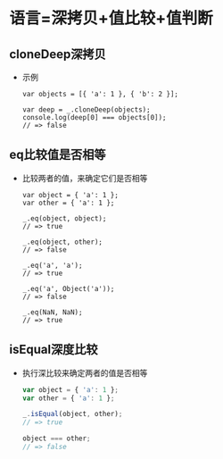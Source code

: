 # 语言=深拷贝+值比较+值判断

## cloneDeep深拷贝

- 示例

    ```tsscript
    var objects = [{ 'a': 1 }, { 'b': 2 }];

    var deep = _.cloneDeep(objects);
    console.log(deep[0] === objects[0]);
    // => false
    ```

## eq比较值是否相等

- 比较两者的值，来确定它们是否相等

    ```tsscript
    var object = { 'a': 1 };
    var other = { 'a': 1 };

    _.eq(object, object);
    // => true

    _.eq(object, other);
    // => false

    _.eq('a', 'a');
    // => true

    _.eq('a', Object('a'));
    // => false

    _.eq(NaN, NaN);
    // => true

    ```

## isEqual深度比较

- 执行深比较来确定两者的值是否相等

    ```js
    var object = { 'a': 1 };
    var other = { 'a': 1 };

    _.isEqual(object, other);
    // => true

    object === other;
    // => false
    ```
